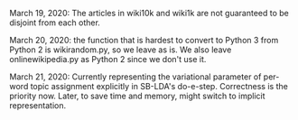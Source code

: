 March 19, 2020:
    The articles in wiki10k and wiki1k are not guaranteed to be disjoint from each other.
    
March 20, 2020:
    the function that is hardest to convert to Python 3 from Python 2 is wikirandom.py,
    so we leave as is. We also leave onlinewikipedia.py as Python 2 since we don't use it.
    
March 21, 2020:
    Currently representing the variational parameter of per-word topic assignment explicitly
    in SB-LDA's do-e-step. Correctness is the priority now. Later, to save time and memory, 
    might switch to implicit representation.  